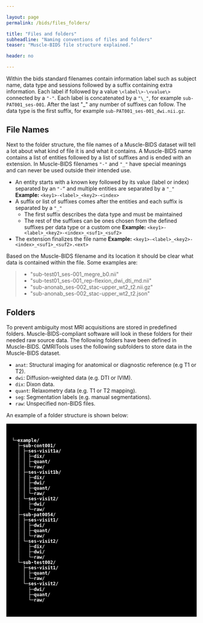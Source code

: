 ```yaml
---

layout: page
permalink: /bids/files_folders/

title: "Files and folders"
subheadline: "Naming conventions of files and folders"
teaser: "Muscle-BIDS file structure explained."

header: no

---
```



Within the bids standard filenames contain information label such as subject name, data type and sessions followed by a suffix containing extra information. Each label if followed by a value `\<label\>-\<value\>` connected by a `"-"`. Each label is concatenated by a `"\_"`, for example `sub-PAT001_ses-001`. After the last "_" any number of suffixes can follow. The data type is the first suffix, for example `sub-PAT001_ses-001_dwi.nii.gz`.

## File Names

Next to the folder structure, the file names of a Muscle-BIDS dataset will tell a lot about what kind of file it is and what it contains. A Muscle-BIDS name contains a list of entities followed by a list of suffixes and is ended with an extension. In Muscle-BIDS filenames `"-"` and `"_"` have special meanings and can never be used outside their intended use.
- An entity starts with a known key followed by its value (label or index) separated by an `"-”` and multiple entities are separated by a `"_"` 
**Example:** `<key1>-<label>_<key2>-<index>`
- A suffix or list of suffixes comes after the entities and each suffix is separated by a `"_"`
	- The first suffix describes the data type and must be maintained
	- The rest of the suffixes can be ones chosen from the defined suffixes per data type or a custom one
**Example:** `<key1>-<label>_<key2>-<index>_<suf1>_<suf2>`
- The extension finalizes the file name
**Example:** `<key1>-<label>_<key2>-<index>_<suf1>_<suf2>.<ext>`

Based on the Muscle-BIDS filename and its location it should be clear what data is contained within the file. Some examples are:

> - "sub-test01_ses-001_megre_b0.nii"
> - "sub-test01_ses-001_rep-flexion_dwi_dti_md.nii"
> - "sub-anonab_ses-002_stac-upper_wt2_t2.nii.gz"
> - "sub-anonab_ses-002_stac-upper_wt2_t2.json"

## Folders

To prevent ambiguity most MRI acquisitions are stored in predefined folders. Muscle-BIDS-compliant software will look in these folders for their needed raw source data. The following folders have been defined in Muscle-BIDS. QMRITools uses the following subfolders to store data in the Muscle-BIDS dataset.

- `anat`: Structural imaging for anatomical or diagnostic reference (e.g T1 or T2).
- `dwi`: Diffusion-weighted data (e.g. DTI or IVIM).
- `dix`: Dixon data.
- `quant`: Relaxometry data (e.g. T1 or T2 mapping).
- `seg`: Segmentation labels (e.g. manual segmentations).
- `raw`: Unspecified non-BIDS files.

An example of a folder structure is shown below:

<div style="
	background-color:black; 
	font-family:Roboto Mono,SFMono-Regular,Consolas,Menlo,monospace; 
	line-height: 1.17; 
	padding-top: 25px; 
	padding-bottom: 25px;
	padding-left: 15px;
	padding-right: 15px;
	color: white; 
	font-weight: bold; 
	font-size: 12px">

└─example/<br>
&nbsp;&nbsp;├─sub-cont001/<br>
&nbsp;&nbsp;│&nbsp;├─ses-visit1a/<br>
&nbsp;&nbsp;│&nbsp;│&nbsp;├─dix/<br>
&nbsp;&nbsp;│&nbsp;│&nbsp;├─quant/<br>
&nbsp;&nbsp;│&nbsp;│&nbsp;└─raw/<br>
&nbsp;&nbsp;│&nbsp;├─ses-visit1b/<br>
&nbsp;&nbsp;│&nbsp;│&nbsp;├─dix/<br>
&nbsp;&nbsp;│&nbsp;│&nbsp;├─dwi/<br>
&nbsp;&nbsp;│&nbsp;│&nbsp;├─quant/<br>
&nbsp;&nbsp;│&nbsp;│&nbsp;└─raw/<br>
&nbsp;&nbsp;│&nbsp;└─ses-visit2/<br>
&nbsp;&nbsp;│&nbsp;&nbsp;&nbsp;├─dwi/<br>
&nbsp;&nbsp;│&nbsp;&nbsp;&nbsp;└─raw/<br>
&nbsp;&nbsp;├─sub-pat0054/<br>
&nbsp;&nbsp;│&nbsp;├─ses-visit1/<br>
&nbsp;&nbsp;│&nbsp;│&nbsp;├─dwi/<br>
&nbsp;&nbsp;│&nbsp;│&nbsp;├─quant/<br>
&nbsp;&nbsp;│&nbsp;│&nbsp;└─raw/<br>
&nbsp;&nbsp;│&nbsp;└─ses-visit2/<br>
&nbsp;&nbsp;│&nbsp;&nbsp;&nbsp;├─dix/<br>
&nbsp;&nbsp;│&nbsp;&nbsp;&nbsp;├─dwi/<br>
&nbsp;&nbsp;│&nbsp;&nbsp;&nbsp;└─raw/<br>
&nbsp;&nbsp;└─sub-test002/<br>
&nbsp;&nbsp;&nbsp;&nbsp;├─ses-visit1/<br>
&nbsp;&nbsp;&nbsp;&nbsp;│&nbsp;├─quant/<br>
&nbsp;&nbsp;&nbsp;&nbsp;│&nbsp;└─raw/<br>
&nbsp;&nbsp;&nbsp;&nbsp;└─ses-visit2/<br>
&nbsp;&nbsp;&nbsp;&nbsp;&nbsp;&nbsp;├─dwi/<br>
&nbsp;&nbsp;&nbsp;&nbsp;&nbsp;&nbsp;├─quant/<br>
&nbsp;&nbsp;&nbsp;&nbsp;&nbsp;&nbsp;└─raw/

</div>